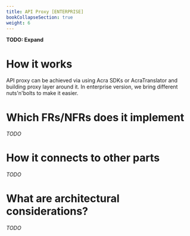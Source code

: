```yaml
---
title: API Proxy [ENTERPRISE]
bookCollapseSection: true
weight: 6
---
```


**TODO: Expand**

# How it works

API proxy can be achieved via using Acra SDKs or AcraTranslator and building proxy layer around it.
In enterprise version, we bring different nuts'n'bolts to make it easier. 

# Which FRs/NFRs does it implement

_TODO_

# How it connects to other parts

_TODO_

# What are architectural considerations? 

_TODO_

